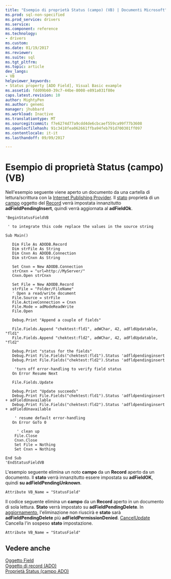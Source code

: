 ```yaml
---
title: "Esempio di proprietà Status (campo) (VB) | Documenti Microsoft"
ms.prod: sql-non-specified
ms.prod_service: drivers
ms.service: 
ms.component: reference
ms.technology:
- drivers
ms.custom: 
ms.date: 01/19/2017
ms.reviewer: 
ms.suite: sql
ms.tgt_pltfrm: 
ms.topic: article
dev_langs:
- VB
helpviewer_keywords:
- Status property [ADO Field], Visual Basic example
ms.assetid: fdd09b60-39c7-44be-8008-e891a031f80e
caps.latest.revision: 10
author: MightyPen
ms.author: genemi
manager: jhubbard
ms.workload: Inactive
ms.translationtype: MT
ms.sourcegitcommit: f7e6274d77a9cdd4de6cbcaef559ca99f77b3608
ms.openlocfilehash: 91c3418fea062661ffba94feb791d700301ff097
ms.contentlocale: it-it
ms.lasthandoff: 09/09/2017

---
```

# <a name="status-property-example-field-vb"></a>Esempio di proprietà Status (campo) (VB)
Nell'esempio seguente viene aperto un documento da una cartella di lettura/scrittura con la [Internet Publishing Provider](../../../ado/guide/appendixes/microsoft-ole-db-provider-for-internet-publishing.md). Il [stato](../../../ado/reference/ado-api/status-property-ado-field.md) proprietà di un [campo](../../../ado/reference/ado-api/field-object.md) oggetto del [Record](../../../ado/reference/ado-api/record-object-ado.md) verrà impostata innanzitutto **adFieldPendingInsert**, quindi verrà aggiornata al **adFieldOk**.  
  
```  
'BeginStatusFieldVB  
  
 ' to integrate this code replace the values in the source string  
  
Sub Main()  
  
   Dim File As ADODB.Record  
   Dim strFile As String  
   Dim Cnxn As ADODB.Connection  
   Dim strCnxn As String  
  
   Set Cnxn = New ADODB.Connection  
   strCnxn = "url=http://MyServer/"  
   Cnxn.Open strCnxn  
  
   Set File = New ADODB.Record  
   strFile = "Folder/FileName"  
   ' Open a read/write document  
   File.Source = strFile  
   File.ActiveConnection = Cnxn  
   File.Mode = adModeReadWrite  
   File.Open  
  
   Debug.Print "Append a couple of fields"  
  
   File.Fields.Append "chektest:fld1", adWChar, 42, adFldUpdatable, "fld1"  
   File.Fields.Append "chektest:fld2", adWChar, 42, adFldUpdatable, "fld2"  
  
   Debug.Print "status for the fields"  
   Debug.Print File.Fields("chektest:fld1").Status 'adfldpendinginsert  
   Debug.Print File.Fields("chektest:fld2").Status 'adfldpendinginsert  
  
    'turn off error-handling to verify field status  
   On Error Resume Next  
  
   File.Fields.Update  
  
   Debug.Print "Update succeeds"  
   Debug.Print File.Fields("chektest:fld1").Status 'adfldpendinginsert + adFieldUnavailable  
   Debug.Print File.Fields("chektest:fld2").Status 'adfldpendinginsert + adFieldUnavailable  
  
    ' resume default error-handling  
   On Error GoTo 0  
  
     ' clean up  
    File.Close  
    Cnxn.Close  
    Set File = Nothing  
    Set Cnxn = Nothing  
  
End Sub  
'EndStatusFieldVB  
```  
  
 L'esempio seguente elimina un noto **campo** da un **Record** aperto da un documento. Il **stato** verrà innanzitutto essere impostata su **adFieldOK**, quindi **su adFieldPendingUnknown**.  
  
```  
Attribute VB_Name = "StatusField"  
```  
  
 Il codice seguente elimina un **campo** da un **Record** aperto in un documento di sola lettura. **Stato** verrà impostato su **adFieldPendingDelete**. In [aggiornamento](../../../ado/reference/ado-api/update-method.md), l'eliminazione non riuscirà e **stato** sarà **adFieldPendingDelete** più **adFieldPermissionDenied**. [CancelUpdate](../../../ado/reference/ado-api/cancelupdate-method-ado.md) Cancella l'in sospeso **stato** impostazione.  
  
```  
Attribute VB_Name = "StatusField"  
```  
  
## <a name="see-also"></a>Vedere anche  
 [Oggetto Field](../../../ado/reference/ado-api/field-object.md)   
 [Oggetto di record (ADO)](../../../ado/reference/ado-api/record-object-ado.md)   
 [Proprietà Status (campo ADO)](../../../ado/reference/ado-api/status-property-ado-field.md)

